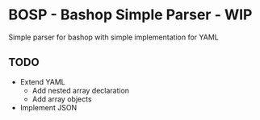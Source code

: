 # BOSP - Bashop Simple Parser - WIP

Simple parser for bashop with simple implementation for YAML

## TODO

* Extend YAML
    * Add nested array declaration
    * Add array objects
* Implement JSON